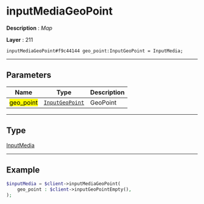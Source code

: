 # inputMediaGeoPoint

**Description** : *Map*

**Layer** : 211

```tl
inputMediaGeoPoint#f9c44144 geo_point:InputGeoPoint = InputMedia;
```

---

## Parameters

| Name | Type | Description |
| :---: | :---: | :--- |
| <mark>geo_point</mark> | [`InputGeoPoint`](type/InputGeoPoint) | GeoPoint |

---

## Type

[InputMedia](type/InputMedia)

---

## Example

```php
$inputMedia = $client->inputMediaGeoPoint(
	geo_point : $client->inputGeoPointEmpty(),
);
```